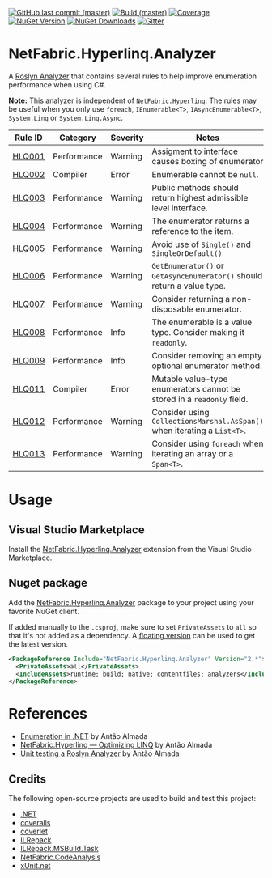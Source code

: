 [![GitHub last commit (master)](https://img.shields.io/github/last-commit/NetFabric/NetFabric.Hyperlinq.Analyzer/master.svg?style=flat-square&logo=github)](https://github.com/NetFabric/NetFabric.Hyperlinq.Analyzer/commits/master)
[![Build (master)](https://img.shields.io/github/workflow/status/NetFabric/NetFabric.Hyperlinq.Analyzer/.NET%20Core/master.svg?style=flat-square&logo=github)](https://github.com/NetFabric/NetFabric.Hyperlinq.Analyzer/actions)
[![Coverage](https://img.shields.io/coveralls/github/NetFabric/NetFabric.Hyperlinq.Analyzer/master?style=flat-square&logo=coveralls)](https://coveralls.io/github/NetFabric/NetFabric.Hyperlinq.Analyzer)
[![NuGet Version](https://img.shields.io/nuget/v/NetFabric.Hyperlinq.Analyzer.svg?style=flat-square&logo=nuget)](https://www.nuget.org/packages/NetFabric.Hyperlinq.Analyzer/)
[![NuGet Downloads](https://img.shields.io/nuget/dt/NetFabric.Hyperlinq.Analyzer.svg?style=flat-square&logo=nuget)](https://www.nuget.org/packages/NetFabric.Hyperlinq.Analyzer/) 
[![Gitter](https://img.shields.io/gitter/room/netfabric/netfabric.hyperlinq.analyzer?style=flat-square&logo=gitter)](https://gitter.im/NetFabric/NetFabric.Hyperlinq.Analyzer)

# NetFabric.Hyperlinq.Analyzer

A [Roslyn Analyzer](https://docs.microsoft.com/en-us/visualstudio/code-quality/roslyn-analyzers-overview) that contains several rules to help improve enumeration performance when using C#.

**Note:** This analyzer is independent of [`NetFabric.Hyperlinq`](https://github.com/NetFabric/NetFabric.Hyperlinq). The rules may be useful when you only use `foreach`, `IEnumerable<T>`, `IAsyncEnumerable<T>`, `System.Linq` or `System.Linq.Async`.

Rule ID | Category | Severity | Notes
--------|----------|----------|-------
[HLQ001](https://github.com/NetFabric/NetFabric.Hyperlinq.Analyzer/blob/master/docs/reference/HLQ001_AssignmentBoxing.md)  | Performance | Warning  | Assigment to interface causes boxing of enumerator 
[HLQ002](https://github.com/NetFabric/NetFabric.Hyperlinq.Analyzer/blob/master/docs/reference/HLQ002_NullEnumerable.md)  | Compiler | Error | Enumerable cannot be `null`. 
[HLQ003](https://github.com/NetFabric/NetFabric.Hyperlinq.Analyzer/blob/master/docs/reference/HLQ003_HighestLevelInterface.md)  | Performance | Warning  | Public methods should return highest admissible level interface. 
[HLQ004](https://github.com/NetFabric/NetFabric.Hyperlinq.Analyzer/blob/master/docs/reference/HLQ004_RefEnumerationVariable.md)  | Performance | Warning  | The enumerator returns a reference to the item. 
[HLQ005](https://github.com/NetFabric/NetFabric.Hyperlinq.Analyzer/blob/master/docs/reference/HLQ005_AvoidSingle.md)  | Performance | Warning  | Avoid use of `Single()` and `SingleOrDefault()`
[HLQ006](https://github.com/NetFabric/NetFabric.Hyperlinq.Analyzer/blob/master/docs/reference/HLQ006_GetEnumeratorReturnType.md)  | Performance | Warning  | `GetEnumerator()` or `GetAsyncEnumerator()` should return a value type. 
[HLQ007](https://github.com/NetFabric/NetFabric.Hyperlinq.Analyzer/blob/master/docs/reference/HLQ007_NonDisposableEnumerator.md)  | Performance |  Warning | Consider returning a non-disposable enumerator.
[HLQ008](https://github.com/NetFabric/NetFabric.Hyperlinq.Analyzer/blob/master/docs/reference/HLQ008_ReadOnlyRefEnumerable.md)  | Performance |  Info | The enumerable is a value type. Consider making it `readonly`.
[HLQ009](https://github.com/NetFabric/NetFabric.Hyperlinq.Analyzer/blob/master/docs/reference/HLQ009_RemoveOptionalMethods.md)  | Performance |  Info | Consider removing an empty optional enumerator method.
[HLQ011](https://github.com/NetFabric/NetFabric.Hyperlinq.Analyzer/blob/master/docs/reference/HLQ011_ReadOnlyEnumeratorField.md)  | Compiler |  Error | Mutable value-type enumerators cannot be stored in a `readonly` field.
[HLQ012](https://github.com/NetFabric/NetFabric.Hyperlinq.Analyzer/blob/master/docs/reference/HLQ012_UseCollectionsMarshalAsSpan.md)  | Performance |  Warning | Consider using `CollectionsMarshal.AsSpan()` when iterating a `List<T>`.
[HLQ013](https://github.com/NetFabric/NetFabric.Hyperlinq.Analyzer/blob/master/docs/reference/HLQ013_UseForEachLoop.md)  | Performance |  Warning | Consider using `foreach` when iterating an array or a `Span<T>`.

# Usage

## Visual Studio Marketplace

Install the [NetFabric.Hyperlinq.Analyzer](https://marketplace.visualstudio.com/items?itemName=NetFabric.NetFabricHyperlinqAnalyzer) extension from the Visual Studio Marketplace.

## Nuget package

Add the [NetFabric.Hyperlinq.Analyzer](https://www.nuget.org/packages/NetFabric.Hyperlinq.Analyzer/) package to your project using your favorite NuGet client.

If added manually to the `.csproj`, make sure to set `PrivateAssets` to `all` so that it's not added as a dependency. A [floating version](https://docs.microsoft.com/en-us/nuget/concepts/dependency-resolution#floating-versions) can be used to get the latest version. 

``` xml
<PackageReference Include="NetFabric.Hyperlinq.Analyzer" Version="2.*">
  <PrivateAssets>all</PrivateAssets>
  <IncludeAssets>runtime; build; native; contentfiles; analyzers</IncludeAssets>
</PackageReference>
```

# References

- [Enumeration in .NET](https://blog.usejournal.com/enumeration-in-net-d5674921512e) by Antão Almada
- [NetFabric.Hyperlinq — Optimizing LINQ](https://medium.com/@antao.almada/netfabric-hyperlinq-optimizing-linq-348e02566cef) by Antão Almada
- [Unit testing a Roslyn Analyzer](https://medium.com/@antao.almada/unit-testing-a-roslyn-analyzer-b3da666f0252) by Antão Almada

## Credits

The following open-source projects are used to build and test this project:

- [.NET](https://github.com/dotnet)
- [coveralls](https://coveralls.io)
- [coverlet](https://github.com/tonerdo/coverlet)
- [ILRepack](https://github.com/gluck/il-repack)
- [ILRepack.MSBuild.Task](https://github.com/peters/ILRepack.MSBuild.Task)
- [NetFabric.CodeAnalysis](https://github.com/NetFabric/NetFabric.CodeAnalysis)
- [xUnit.net](https://xunit.net/)
